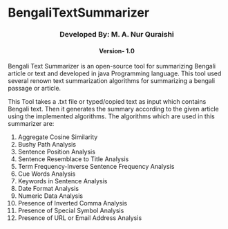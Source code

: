 # BengaliTextSummarizer
<h3 align='center'>Developed By: M. A. Nur Quraishi</h3>
<h4 align='center'>Version- 1.0</h4>
<p>
  Bengali Text Summarizer is an open-source tool for summarizing Bengali article or text and developed in java Programming language. This tool used several renown text summarization algorithms for summarizing a bengali passage or article.
</p>
<p>
  This Tool takes a .txt file or typed/copied text as input which contains Bengali text. Then it generates the summary according to the given article using the implemented algorithms. The algorithms which are used in this summarizer are:
  <ol>
    <li>Aggregate Cosine Similarity</li>
    <li>Bushy Path Analysis</li>
    <li>Sentence Position Analysis</li>
    <li>Sentence Resemblace to Title Analysis</li>
    <li>Term Frequency-Inverse Sentence Frequency Analysis</li>
    <li>Cue Words Analysis</li>
    <li>Keywords in Sentence Analysis</li>
    <li>Date Format Analysis</li>
    <li>Numeric  Data Analysis</li>
    <li>Presence of Inverted Comma Analysis</li>
    <li>Presence of Special Symbol Analysis</li>
    <li>Presence of URL or Email Address Analysis</li>
  </ol>
</p>

